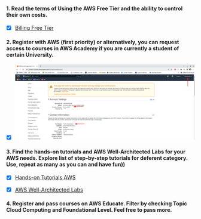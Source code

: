 #### 1. Read the terms of Using the AWS Free Tier and the ability to control their own costs.

- [x] [Billing Free Tier](https://docs.aws.amazon.com/en_us/awsaccountbilling/latest/aboutv2/billing-free-tier.html)

#### 2. Register with AWS (first priority) or alternatively, you can request access to courses in AWS Academy if you are currently a student of certain University.

- [x] ![](/Screenshots/aws_1.png "aws_1")

#### 3. Find the hands-on tutorials and AWS Well-Architected Labs for your AWS needs. Explore list of step-by-step tutorials for deferent category. Use, repeat as many as you can and have fun))

- [x] [Hands-on Tutorials AWS](https://aws.amazon.com/ru/getting-started/hands-on/?awsf.getting-started-category=category%23compute&awsf.getting-started-content-type=content-type%23hands-on&?e=gs2020&p=gsrc&awsf.getting-started-level=*all&getting-started-all.sort-by=item.additionalFields.sortOrder&getting-started-all.sort-order=asc)

- [x] [AWS Well-Architected Labs](https://www.wellarchitectedlabs.com/)


#### 4. Register and pass courses on AWS Educate. Filter by checking Topic Cloud Computing and Foundational Level. Feel free to pass more.
